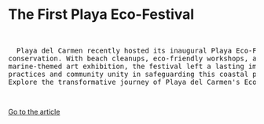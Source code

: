 <h1>The First Playa Eco-Festival</h1>
<pre>
<p style="width:100%; font size:20px">
  Playa del Carmen recently hosted its inaugural Playa Eco-Festival, a three-day event dedicated to ocean <br>conservation. With beach cleanups, eco-friendly workshops, and a captivating <br>marine-themed art exhibition, the festival left a lasting impact, inspiring sustainable <br>practices and community unity in safeguarding this coastal paradise. <br>Explore the transformative journey of Playa del Carmen's Eco-Festival and its enduring legacy.
</p>
</pre>

<p><a href="/story.html" target="_self">Go to the article</a></p>
